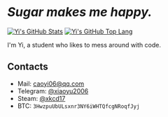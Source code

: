 # *Sugar makes me happy.*

[![Yi's GitHub Stats](https://github-readme-stats.vercel.app/api?username=xiaoyu2006&count_private=true&show_icons=true)](https://github.com/xiaoyu2006)
[![Yi's GitHub Top Lang](https://github-readme-stats.vercel.app/api/top-langs/?username=xiaoyu2006&hide=html,css,javascript&layout=compact)](https://github.com/xiaoyu2006)

I'm Yi, a student who likes to mess around with code.

## Contacts
 - Mail: [caoyi06@qq.com](mailto:caoyi06@qq.com)
 - Telegram: [@xiaoyu2006](https://t.me/xiaoyu2006)
 - Steam: [@xkcd17](https://steamcommunity.com/id/xiaoyu2006/)
 - BTC: `3HwzpuUbULsxnr3NY6iWHTQfcgNRoqfJyj`

